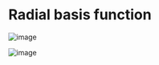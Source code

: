 # Radial basis function


![image](https://github.com/user-attachments/assets/522435d3-420d-4f4e-897e-48a6f31c0aa5)

![image](https://github.com/user-attachments/assets/2f4384eb-01e9-4cff-b406-243dd8255ac6)
